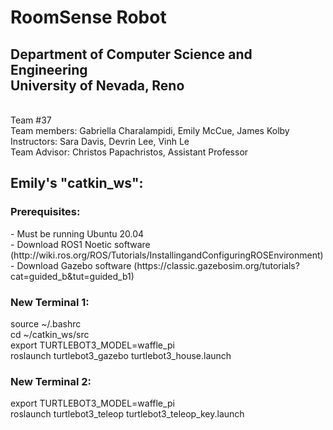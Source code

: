 <h1>RoomSense Robot</h1>
<h2>Department of Computer Science and Engineering <br \>
University of Nevada, Reno</h2><br  \>
Team #37<br \>
Team members: Gabriella Charalampidi, Emily McCue, James Kolby<br \>
Instructors: Sara Davis, Devrin Lee, Vinh Le<br \>
Team Advisor: Christos Papachristos, Assistant Professor

<h2>Emily's "catkin_ws":</h2>
<h3>Prerequisites:</h3>
- Must be running Ubuntu 20.04<br \>
- Download ROS1 Noetic software (http://wiki.ros.org/ROS/Tutorials/InstallingandConfiguringROSEnvironment)<br \>
- Download Gazebo software (https://classic.gazebosim.org/tutorials?cat=guided_b&tut=guided_b1)<br \>
<h3>New Terminal 1:</h3>
source ~/.bashrc<br \>
cd ~/catkin_ws/src<br \>
export TURTLEBOT3_MODEL=waffle_pi<br \>
roslaunch turtlebot3_gazebo turtlebot3_house.launch
<h3>New Terminal 2:</h3>
export TURTLEBOT3_MODEL=waffle_pi<br \>
roslaunch turtlebot3_teleop turtlebot3_teleop_key.launch<br \>
